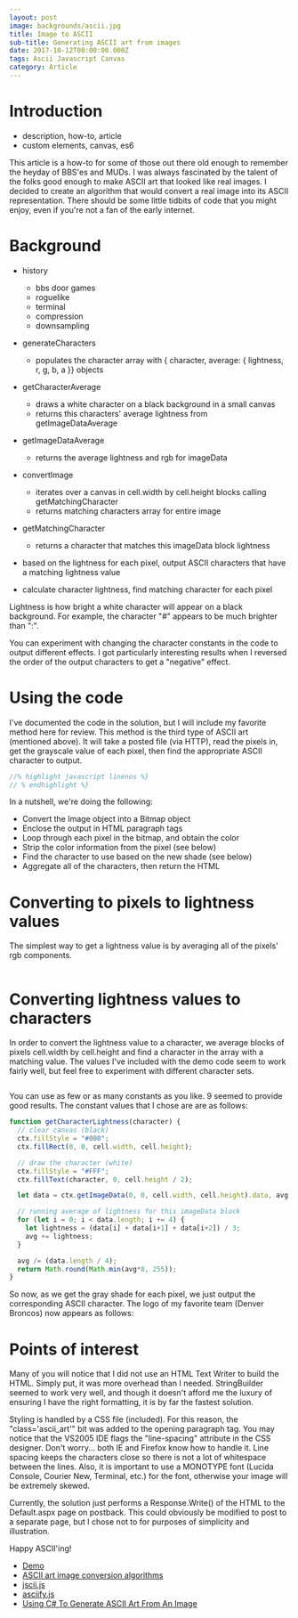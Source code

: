 ```yaml
---
layout: post
image: backgrounds/ascii.jpg
title: Image to ASCII
sub-title: Generating ASCII art from images
date: 2017-10-12T00:00:00.000Z
tags: Ascii Javascript Canvas
category: Article
---
```

# Introduction
* description, how-to, article
* custom elements, canvas, es6

This article is a how-to for some of those out there old enough to remember the
heyday of BBS'es and MUDs. I was always fascinated by the talent of the folks
good enough to make ASCII art that looked like real images. I decided to create
an algorithm that would convert a real image into its ASCII representation.
There should be some little tidbits of code that you might enjoy, even if you're
not a fan of the early internet.

# Background
* history
  * bbs door games
  * roguelike
  * terminal
  * compression
  * downsampling

* generateCharacters
  - populates the character array with { character, average: { lightness, r, g, b, a }} objects

* getCharacterAverage
  - draws a white character on a black background in a small canvas
  - returns this characters' average lightness from getImageDataAverage

* getImageDataAverage
  - returns the average lightness and rgb for imageData

* convertImage
  - iterates over a canvas in cell.width by cell.height blocks calling getMatchingCharacter
  - returns matching characters array for entire image

* getMatchingCharacter
  - returns a character that matches this imageData block lightness

* based on the lightness for each pixel, output ASCII characters that have a matching lightness value
- calculate character lightness, find matching character for each pixel

Lightness is how bright a white character will appear on a black background.
For example, the character "#" appears to be much brighter than ":".

You can experiment with changing the character constants in the code to output
different effects. I got particularly interesting results when I reversed the
order of the output characters to get a "negative" effect.

# Using the code
I've documented the code in the solution, but I will include my favorite method
here for review. This method is the third type of ASCII art (mentioned above).
It will take a posted file (via HTTP), read the pixels in, get the grayscale
value of each pixel, then find the appropriate ASCII character to output.

``` javascript
//% highlight javascript linenos %}
// % endhighlight %}
```

In a nutshell, we're doing the following:

* Convert the Image object into a Bitmap object
* Enclose the output in HTML paragraph tags
* Loop through each pixel in the bitmap, and obtain the color
* Strip the color information from the pixel (see below)
* Find the character to use based on the new shade (see below)
* Aggregate all of the characters, then return the HTML

# Converting to pixels to lightness values
The simplest way to get a lightness value is by averaging all of the pixels' rgb components.

```javascript
```

# Converting lightness values to characters
In order to convert the lightness value to a character, we average blocks of
pixels cell.width by cell.height and find a character in the array with a matching value.
The values I've included with the demo code seem to work fairly well, but feel free to experiment with different character sets.

```javascript
```

You can use as few or as many constants as you like. 9 seemed to provide good results. The constant values that I chose are are as follows:

```javascript
function getCharacterLightness(character) {
  // clear canvas (black)
  ctx.fillStyle = "#000";
  ctx.fillRect(0, 0, cell.width, cell.height);

  // draw the character (white)
  ctx.fillStyle = "#FFF";
  ctx.fillText(character, 0, cell.height / 2);

  let data = ctx.getImageData(0, 0, cell.width, cell.height).data, avg = 0;

  // running average of lightness for this imageData block
  for (let i = 0; i < data.length; i += 4) {
    let lightness = (data[i] + data[i+1] + data[i+2]) / 3;
    avg += lightness;
  }

  avg /= (data.length / 4);
  return Math.round(Math.min(avg*8, 255));
}
```

So now, as we get the gray shade for each pixel, we just output the corresponding ASCII character. The logo of my favorite team (Denver Broncos) now appears as follows:

# Points of interest
Many of you will notice that I did not use an HTML Text Writer to build the HTML. Simply put, it was more overhead than I needed. StringBuilder seemed to work very well, and though it doesn't afford me the luxury of ensuring I have the right formatting, it is by far the fastest solution.

Styling is handled by a CSS file (included). For this reason, the "class='ascii_art'" bit was added to the opening paragraph tag. You may notice that the VS2005 IDE flags the "line-spacing" attribute in the CSS designer. Don't worry... both IE and Firefox know how to handle it. Line spacing keeps the characters close so there is not a lot of whitespace between the lines. Also, it is important to use a MONOTYPE font (Lucida Console, Courier New, Terminal, etc.) for the font, otherwise your image will be extremely skewed.

Currently, the solution just performs a Response.Write() of the HTML to the Default.aspx page on postback. This could obviously be modified to post to a separate page, but I chose not to for purposes of simplicity and illustration.

Happy ASCII'ing!

- [Demo](/demo/js-ascii/)
- [ASCII art image conversion algorithms](https://stackoverflow.com/questions/394882/how-do-ascii-art-image-conversion-algorithms-work)
- [jscii.js](https://github.com/EnotionZ/jscii/blob/master/src/jscii.js)
- [asciify.js](https://github.com/aemkei/ascii.js/blob/master/asciify.js)
- [Using C# To Generate ASCII Art From An Image](https://www.codeproject.com/Articles/20435/Using-C-To-Generate-ASCII-Art-From-An-Image)
